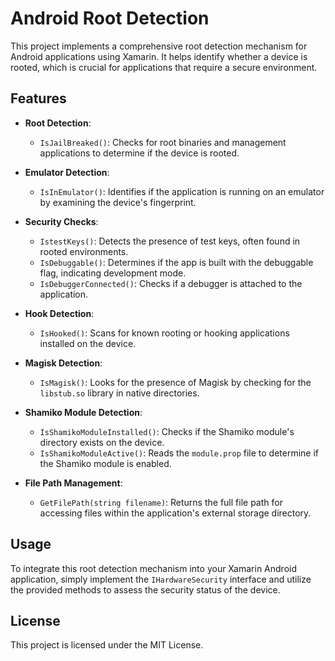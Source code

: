 # Android Root Detection

This project implements a comprehensive root detection mechanism for Android applications using Xamarin. It helps identify whether a device is rooted, which is crucial for applications that require a secure environment.

## Features

- **Root Detection**: 
  - `IsJailBreaked()`: Checks for root binaries and management applications to determine if the device is rooted.

- **Emulator Detection**: 
  - `IsInEmulator()`: Identifies if the application is running on an emulator by examining the device's fingerprint.

- **Security Checks**: 
  - `IstestKeys()`: Detects the presence of test keys, often found in rooted environments.
  - `IsDebuggable()`: Determines if the app is built with the debuggable flag, indicating development mode.
  - `IsDebuggerConnected()`: Checks if a debugger is attached to the application.

- **Hook Detection**: 
  - `IsHooked()`: Scans for known rooting or hooking applications installed on the device.

- **Magisk Detection**: 
  - `IsMagisk()`: Looks for the presence of Magisk by checking for the `libstub.so` library in native directories.

- **Shamiko Module Detection**: 
  - `IsShamikoModuleInstalled()`: Checks if the Shamiko module's directory exists on the device.
  - `IsShamikoModuleActive()`: Reads the `module.prop` file to determine if the Shamiko module is enabled.

- **File Path Management**: 
  - `GetFilePath(string filename)`: Returns the full file path for accessing files within the application's external storage directory.

## Usage

To integrate this root detection mechanism into your Xamarin Android application, simply implement the `IHardwareSecurity` interface and utilize the provided methods to assess the security status of the device.

## License

This project is licensed under the MIT License.
